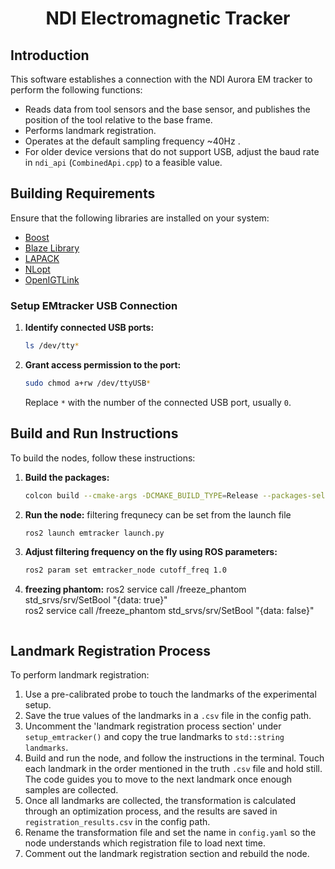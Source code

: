 
<div align="center">

# NDI Electromagnetic Tracker

</div>

## Introduction

This software establishes a connection with the NDI Aurora EM tracker to perform the following functions:
* Reads data from tool sensors and the base sensor, and publishes the position of the tool relative to the base frame.
* Performs landmark registration.
* Operates at the default sampling frequency ~40Hz .
* For older device versions that do not support USB, adjust the baud rate in `ndi_api` (`CombinedApi.cpp`) to a feasible value.

## Building Requirements

Ensure that the following libraries are installed on your system:

* [Boost](https://www.boost.org/)
* [Blaze Library](https://bitbucket.org/blaze-lib/blaze/src/master/)
* [LAPACK](http://www.netlib.org/lapack/)
* [NLopt](https://nlopt.readthedocs.io/en/latest/)
* [OpenIGTLink](https://openigtlink.org/)

### Setup EMtracker USB Connection

1. **Identify connected USB ports:**
   ```bash
   ls /dev/tty*
   ```

2. **Grant access permission to the port:**
   ```bash
   sudo chmod a+rw /dev/ttyUSB*
   ```
   Replace `*` with the number of the connected USB port, usually `0`.

## Build and Run Instructions

To build the nodes, follow these instructions:

1. **Build the packages:**
   ```bash
   colcon build --cmake-args -DCMAKE_BUILD_TYPE=Release --packages-select interfaces emtracker 
   ```

2. **Run the node:**
   filtering frequnecy can be set from the launch file
   ```bash
   ros2 launch emtracker launch.py
   ```

3. **Adjust filtering frequency on the fly using ROS parameters:**
   ```bash
   ros2 param set emtracker_node cutoff_freq 1.0
   ```
3. **freezing phantom:**
   ros2 service call /freeze_phantom std_srvs/srv/SetBool "{data: true}"  
   ros2 service call /freeze_phantom std_srvs/srv/SetBool "{data: false}" 
   ```

## Landmark Registration Process

To perform landmark registration:
1. Use a pre-calibrated probe to touch the landmarks of the experimental setup.
2. Save the true values of the landmarks in a `.csv` file in the config path.
3. Uncomment the 'landmark registration process section' under `setup_emtracker()` and copy the true landmarks to `std::string landmarks`.
4. Build and run the node, and follow the instructions in the terminal. Touch each landmark in the order mentioned in the truth `.csv` file and hold still. The code guides you to move to the next landmark once enough samples are collected.
5. Once all landmarks are collected, the transformation is calculated through an optimization process, and the results are saved in `registration_results.csv` in the config path.
6. Rename the transformation file and set the name in `config.yaml` so the node understands which registration file to load next time.
7. Comment out the landmark registration section and rebuild the node.